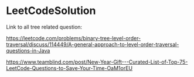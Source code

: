 # LeetCodeSolution


Link to all tree related question:

https://leetcode.com/problems/binary-tree-level-order-traversal/discuss/114449/A-general-approach-to-level-order-traversal-questions-in-Java


https://www.teamblind.com/post/New-Year-Gift---Curated-List-of-Top-75-LeetCode-Questions-to-Save-Your-Time-OaM1orEU
